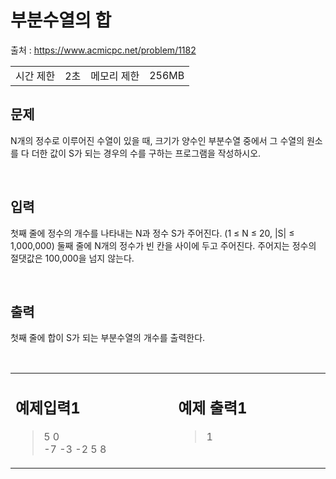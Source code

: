 # **부분수열의 합**

출처 : https://www.acmicpc.net/problem/1182

<table>
<td>시간 제한</td><td>2초</td>
<td>메모리 제한</td><td>256MB</td>
</table>

## **문제**

N개의 정수로 이루어진 수열이 있을 때, 크기가 양수인 부분수열 중에서 그 수열의 원소를 다 더한 값이 S가 되는 경우의 수를 구하는 프로그램을 작성하시오.

</br>

## 입력

첫째 줄에 정수의 개수를 나타내는 N과 정수 S가 주어진다. (1 ≤ N ≤ 20, |S| ≤ 1,000,000) 둘째 줄에 N개의 정수가 빈 칸을 사이에 두고 주어진다. 주어지는 정수의 절댓값은 100,000을 넘지 않는다.



</br>

## 출력

첫째 줄에 합이 S가 되는 부분수열의 개수를 출력한다.

</br>


<table>

<td valign="top" width="50%">

## 예제입력1

> 5 0</br>-7 -3 -2 5 8</br>

</td>

<td>

</td>

<td valign="top" width="50%">

## 예제 출력1

> 1

</td>
</table>

